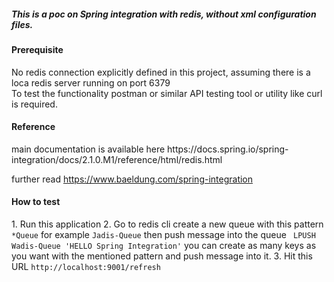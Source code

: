 <H5>
This is a poc on Spring  integration with redis, without xml configuration files.
</H5>

<H4>Prerequisite </H4>
No redis connection explicitly defined in this project, assuming there is a loca redis server running on port 6379
<br/>
To test the functionality postman or similar API testing tool  or utility like curl is required. 

<H4>Reference</H4>
main documentation is available here https://docs.spring.io/spring-integration/docs/2.1.0.M1/reference/html/redis.html

further read https://www.baeldung.com/spring-integration

<H4>How to test</H4>
1. Run this application
2. Go to redis cli create a new queue with this pattern <code>*Queue</code>
for example <code>Jadis-Queue</code> then push message into the queue  <code> LPUSH Wadis-Queue 'HELLO Spring Integration'</code>
you can create as many keys as you want with the mentioned pattern and push message into it.
3. Hit this URL <code>http://localhost:9001/refresh</code>
 
                                      
                                      
 
